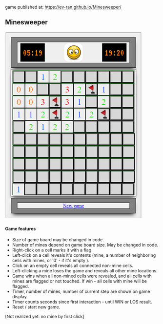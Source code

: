   
game  published at:    https://ev-ran.github.io/Minesweeper/

## Minesweeper

![-](assets/images/interface.png)

#### Game features

* Size of game board may be changed in code.
* Number of mines depend on game board size. May be changed in code.
* Right-click on a cell marks it with a flag.
* Left-click on a cell reveals it's contents (mine, a number of neighboring cells with mines, or ‘0’ - if it's empty ).
* Click on an empty cell reveals all connected non-mine cells.
* Left-clicking a mine loses the game and reveals all other mine locations.
* Game wins when all non-mined cells were revealed, and all cells with mines are flagged or not touched.
  If win - all cells with mine will be flagged.
* Timer, number of mines, number of current step are shown on game display.
* Timer counts seconds since first interaction -  until WIN or LOS result.
* Reset / start new game.

[Not realized yet: no mine by first click]
